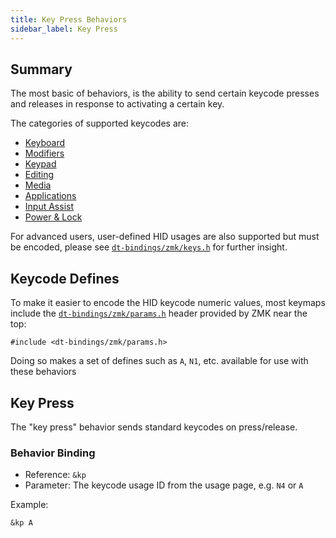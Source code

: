 ```yaml
---
title: Key Press Behaviors
sidebar_label: Key Press
---
```


## Summary

The most basic of behaviors, is the ability to send certain keycode presses and releases in response to activating
a certain key.

The categories of supported keycodes are:

- [Keyboard](../list-of-keycodes.mdx#keyboard)
- [Modifiers](../list-of-keycodes.mdx#modifiers)
- [Keypad](../list-of-keycodes.mdx#keypad)
- [Editing](../list-of-keycodes.mdx#editing)
- [Media](../list-of-keycodes.mdx#media)
- [Applications](../list-of-keycodes.mdx#applications)
- [Input Assist](../list-of-keycodes.mdx#input-assist)
- [Power & Lock](../list-of-keycodes.mdx#power--lock)

For advanced users, user-defined HID usages are also supported but must be encoded, please see [`dt-bindings/zmk/keys.h`](https://github.com/zmkfirmware/zmk/blob/main/app/include/dt-bindings/zmk/keys.h) for further insight.

## Keycode Defines

To make it easier to encode the HID keycode numeric values, most keymaps include
the [`dt-bindings/zmk/params.h`](https://github.com/zmkfirmware/zmk/blob/main/app/include/dt-bindings/zmk/params.h) header
provided by ZMK near the top:

```dts
#include <dt-bindings/zmk/params.h>
```

Doing so makes a set of defines such as `A`, `N1`, etc. available for use with these behaviors

## Key Press

The "key press" behavior sends standard keycodes on press/release.

### Behavior Binding

- Reference: `&kp`
- Parameter: The keycode usage ID from the usage page, e.g. `N4` or `A`

Example:

```dts
&kp A
```
